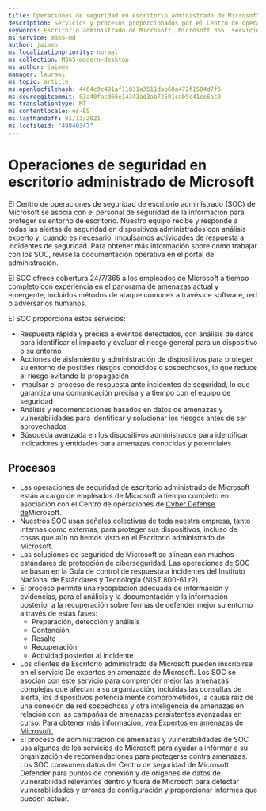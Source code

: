 ```yaml
---
title: Operaciones de seguridad en escritorio administrado de Microsoft
description: Servicios y procesos proporcionados por el Centro de operaciones de seguridad
keywords: Escritorio administrado de Microsoft, Microsoft 365, servicio, documentación
ms.service: m365-md
author: jaimeo
ms.localizationpriority: normal
ms.collection: M365-modern-desktop
ms.author: jaimeo
manager: laurawi
ms.topic: article
ms.openlocfilehash: 4464c9c491af11831a3511dab60a472f1584d7f6
ms.sourcegitcommit: 83a40facd66e14343ad3ab72591cab9c41ce6ac0
ms.translationtype: MT
ms.contentlocale: es-ES
ms.lasthandoff: 01/13/2021
ms.locfileid: "49840347"
---
```

# <a name="security-operations-in-microsoft-managed-desktop"></a>Operaciones de seguridad en escritorio administrado de Microsoft

El Centro de operaciones de seguridad de escritorio administrado (SOC) de Microsoft se asocia con el personal de seguridad de la información para proteger su entorno de escritorio. Nuestro equipo recibe y responde a todas las alertas de seguridad en dispositivos administrados con análisis experto y, cuando es necesario, impulsamos actividades de respuesta a incidentes de seguridad. Para obtener más información sobre cómo trabajar con los SOC, revise la documentación operativa en el portal de administración.

El SOC ofrece cobertura 24/7/365 a los empleados de Microsoft a tiempo completo con experiencia en el panorama de amenazas actual y emergente, incluidos métodos de ataque comunes a través de software, red o adversarios humanos.

El SOC proporciona estos servicios:
- Respuesta rápida y precisa a eventos detectados, con análisis de datos para identificar el impacto y evaluar el riesgo general para un dispositivo o su entorno
- Acciones de aislamiento y administración de dispositivos para proteger su entorno de posibles riesgos conocidos o sospechosos, lo que reduce el riesgo evitando la propagación
- Impulsar el proceso de respuesta ante incidentes de seguridad, lo que garantiza una comunicación precisa y a tiempo con el equipo de seguridad
- Análisis y recomendaciones basados en datos de amenazas y vulnerabilidades para identificar y solucionar los riesgos antes de ser aprovechados
- Búsqueda avanzada en los dispositivos administrados para identificar indicadores y entidades para amenazas conocidas y potenciales

## <a name="processes"></a>Procesos

- Las operaciones de seguridad de escritorio administrado de Microsoft están a cargo de empleados de Microsoft a tiempo completo en asociación con el Centro de operaciones de [Cyber Defense de](https://www.microsoft.com/msrc/cdoc)Microsoft. 
- Nuestros SOC usan señales colectivas de toda nuestra empresa, tanto internas como externas, para proteger sus dispositivos, incluso de cosas que aún no hemos visto en el Escritorio administrado de Microsoft.
- Las soluciones de seguridad de Microsoft se alinean con muchos estándares de protección de ciberseguridad. Las operaciones de SOC se basan en la Guía de control de respuesta a incidentes del Instituto Nacional de Estándares y Tecnología (NIST 800-61 r2).
- El proceso permite una recopilación adecuada de información y evidencias, para el análisis y la documentación y la información posterior a la recuperación sobre formas de defender mejor su entorno a través de estas fases:
    - Preparación, detección y análisis
    - Contención
    - Resalte
    - Recuperación
    - Actividad posterior al incidente
- Los clientes de Escritorio administrado de Microsoft pueden inscribirse en el servicio De expertos en amenazas de Microsoft. Los SOC se asocian con este servicio para comprender mejor las amenazas complejas que afectan a su organización, incluidas las consultas de alerta, los dispositivos potencialmente comprometidos, la causa raíz de una conexión de red sospechosa y otra inteligencia de amenazas en relación con las campañas de amenazas persistentes avanzadas en curso. Para obtener más información, vea [Expertos en amenazas de Microsoft.](https://docs.microsoft.com/windows/security/threat-protection/microsoft-defender-atp/microsoft-threat-experts)
- El proceso de administración de amenazas y vulnerabilidades de SOC usa algunos de los servicios de Microsoft para ayudar a informar a su organización de recomendaciones para protegerse contra amenazas. Los SOC consumen datos del Centro de seguridad de Microsoft Defender para puntos de conexión y de orígenes de datos de vulnerabilidad relevantes dentro y fuera de Microsoft para detectar vulnerabilidades y errores de configuración y proporcionar informes que pueden actuar.
